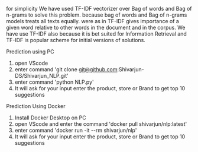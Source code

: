 for simplicity We have used TF-IDF vectorizer over Bag of words and Bag of n-grams to solve this problem. because bag of words and Bag of n-grams models treats all texts equally. were as in TF-IDF gives importance of a given word relative to other words in the document and in the corpus.
We have use TF-IDF also because it is bet suited for Information Retrieval and TF-IDF is popular scheme for initial versions of solutions.

Prediction using PC
1) open VScode 
2) enter command 'git clone git@github.com:Shivarjun-DS/Shivarjun_NLP.git'
3) enter command 'python NLP.py'
4) It will ask for your input enter the product, store or Brand to get top 10 suggestions

Prediction Using Docker
1) Install Docker Desktop on PC
2) open VScode and enter the command 'docker pull shivarjun/nlp:latest'
3) enter command 'docker run -it --rm shivarjun/nlp'
4) It will ask for your input enter the product, store or Brand to get top 10 suggestions